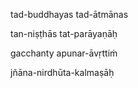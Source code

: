 tad-buddhayas tad-ātmānas

tan-niṣṭhās tat-parāyaṇāḥ

gacchanty apunar-āvṛttiṁ

jñāna-nirdhūta-kalmaṣāḥ